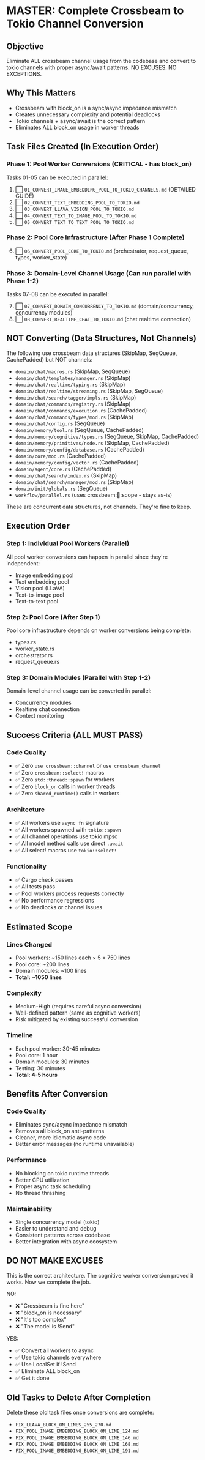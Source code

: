 # MASTER: Complete Crossbeam to Tokio Channel Conversion

## Objective
Eliminate ALL crossbeam channel usage from the codebase and convert to tokio channels with proper async/await patterns. NO EXCUSES. NO EXCEPTIONS.

## Why This Matters
- Crossbeam with block_on is a sync/async impedance mismatch
- Creates unnecessary complexity and potential deadlocks
- Tokio channels + async/await is the correct pattern
- Eliminates ALL block_on usage in worker threads

## Task Files Created (In Execution Order)

### Phase 1: Pool Worker Conversions (CRITICAL - has block_on)
Tasks 01-05 can be executed in parallel:

1. ⬜ `01_CONVERT_IMAGE_EMBEDDING_POOL_TO_TOKIO_CHANNELS.md` (DETAILED GUIDE)
2. ⬜ `02_CONVERT_TEXT_EMBEDDING_POOL_TO_TOKIO.md`
3. ⬜ `03_CONVERT_LLAVA_VISION_POOL_TO_TOKIO.md`
4. ⬜ `04_CONVERT_TEXT_TO_IMAGE_POOL_TO_TOKIO.md`
5. ⬜ `05_CONVERT_TEXT_TO_TEXT_POOL_TO_TOKIO.md`

### Phase 2: Pool Core Infrastructure (After Phase 1 Complete)
6. ⬜ `06_CONVERT_POOL_CORE_TO_TOKIO.md` (orchestrator, request_queue, types, worker_state)

### Phase 3: Domain-Level Channel Usage (Can run parallel with Phase 1-2)
Tasks 07-08 can be executed in parallel:

7. ⬜ `07_CONVERT_DOMAIN_CONCURRENCY_TO_TOKIO.md` (domain/concurrency, concurrency modules)
8. ⬜ `08_CONVERT_REALTIME_CHAT_TO_TOKIO.md` (chat realtime connection)

## NOT Converting (Data Structures, Not Channels)
The following use crossbeam data structures (SkipMap, SegQueue, CachePadded) but NOT channels:
- `domain/chat/macros.rs` (SkipMap, SegQueue)
- `domain/chat/templates/manager.rs` (SkipMap)
- `domain/chat/realtime/typing.rs` (SkipMap)
- `domain/chat/realtime/streaming.rs` (SkipMap, SegQueue)
- `domain/chat/search/tagger/impls.rs` (SkipMap)
- `domain/chat/commands/registry.rs` (SkipMap)
- `domain/chat/commands/execution.rs` (CachePadded)
- `domain/chat/commands/types/mod.rs` (SkipMap)
- `domain/chat/config.rs` (SegQueue)
- `domain/memory/tool.rs` (SegQueue, CachePadded)
- `domain/memory/cognitive/types.rs` (SegQueue, SkipMap, CachePadded)
- `domain/memory/primitives/node.rs` (SkipMap, CachePadded)
- `domain/memory/config/database.rs` (CachePadded)
- `domain/core/mod.rs` (CachePadded)
- `domain/memory/config/vector.rs` (CachePadded)
- `domain/agent/core.rs` (CachePadded)
- `domain/chat/search/index.rs` (SkipMap)
- `domain/chat/search/manager/mod.rs` (SkipMap)
- `domain/init/globals.rs` (SegQueue)
- `workflow/parallel.rs` (uses crossbeam::thread::scope - stays as-is)

These are concurrent data structures, not channels. They're fine to keep.

## Execution Order

### Step 1: Individual Pool Workers (Parallel)
All pool worker conversions can happen in parallel since they're independent:
- Image embedding pool
- Text embedding pool
- Vision pool (LLaVA)
- Text-to-image pool
- Text-to-text pool

### Step 2: Pool Core (After Step 1)
Pool core infrastructure depends on worker conversions being complete:
- types.rs
- worker_state.rs
- orchestrator.rs
- request_queue.rs

### Step 3: Domain Modules (Parallel with Step 1-2)
Domain-level channel usage can be converted in parallel:
- Concurrency modules
- Realtime chat connection
- Context monitoring

## Success Criteria (ALL MUST PASS)

### Code Quality
- ✅ Zero `use crossbeam::channel` or `use crossbeam_channel`
- ✅ Zero `crossbeam::select!` macros
- ✅ Zero `std::thread::spawn` for workers
- ✅ Zero `block_on` calls in worker threads
- ✅ Zero `shared_runtime()` calls in workers

### Architecture
- ✅ All workers use `async fn` signature
- ✅ All workers spawned with `tokio::spawn`
- ✅ All channel operations use tokio mpsc
- ✅ All model method calls use direct `.await`
- ✅ All select! macros use `tokio::select!`

### Functionality
- ✅ Cargo check passes
- ✅ All tests pass
- ✅ Pool workers process requests correctly
- ✅ No performance regressions
- ✅ No deadlocks or channel issues

## Estimated Scope

### Lines Changed
- Pool workers: ~150 lines each × 5 = 750 lines
- Pool core: ~200 lines
- Domain modules: ~100 lines
- **Total: ~1050 lines**

### Complexity
- Medium-High (requires careful async conversion)
- Well-defined pattern (same as cognitive workers)
- Risk mitigated by existing successful conversion

### Timeline
- Each pool worker: 30-45 minutes
- Pool core: 1 hour
- Domain modules: 30 minutes
- Testing: 30 minutes
- **Total: 4-5 hours**

## Benefits After Conversion

### Code Quality
- Eliminates sync/async impedance mismatch
- Removes all block_on anti-patterns
- Cleaner, more idiomatic async code
- Better error messages (no runtime unavailable)

### Performance
- No blocking on tokio runtime threads
- Better CPU utilization
- Proper async task scheduling
- No thread thrashing

### Maintainability
- Single concurrency model (tokio)
- Easier to understand and debug
- Consistent patterns across codebase
- Better integration with async ecosystem

## DO NOT MAKE EXCUSES

This is the correct architecture. The cognitive worker conversion proved it works. Now we complete the job.

NO:
- ❌ "Crossbeam is fine here"
- ❌ "block_on is necessary"
- ❌ "It's too complex"
- ❌ "The model is !Send"

YES:
- ✅ Convert all workers to async
- ✅ Use tokio channels everywhere
- ✅ Use LocalSet if !Send
- ✅ Eliminate ALL block_on
- ✅ Get it done

## Old Tasks to Delete After Completion

Delete these old task files once conversions are complete:
- `FIX_LLAVA_BLOCK_ON_LINES_255_270.md`
- `FIX_POOL_IMAGE_EMBEDDING_BLOCK_ON_LINE_124.md`
- `FIX_POOL_IMAGE_EMBEDDING_BLOCK_ON_LINE_146.md`
- `FIX_POOL_IMAGE_EMBEDDING_BLOCK_ON_LINE_168.md`
- `FIX_POOL_IMAGE_EMBEDDING_BLOCK_ON_LINE_191.md`
